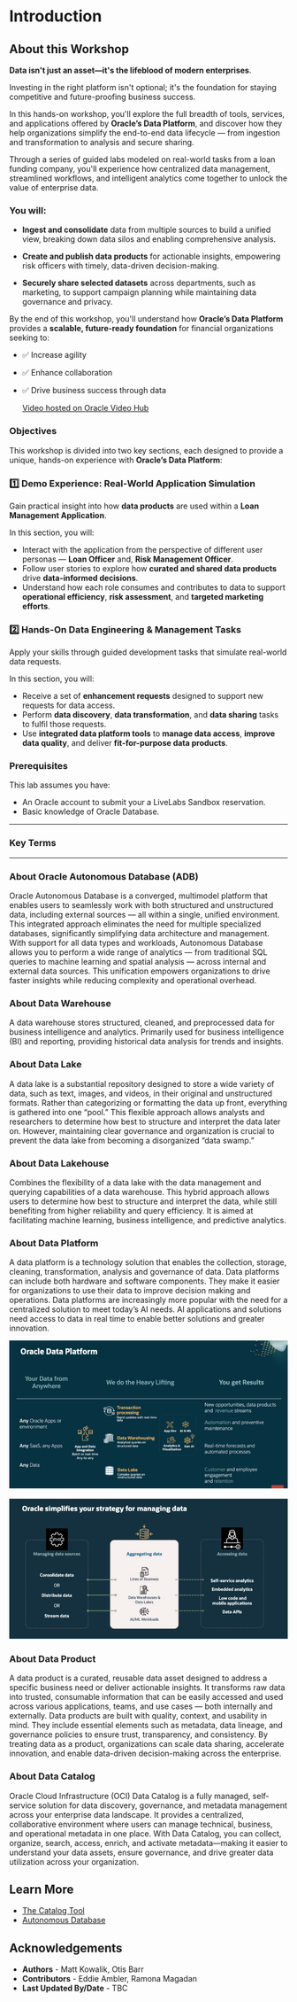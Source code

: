 # Introduction

## About this Workshop

**Data isn't just an asset—it's the lifeblood of modern enterprises**.

Investing in the right platform isn't optional; it's the foundation for staying competitive and future-proofing business success.

In this hands-on workshop, you'll explore the full breadth of tools, services, and applications offered by **Oracle’s Data Platform**, and discover how they help organizations simplify the end-to-end data lifecycle — from ingestion and transformation to analysis and secure sharing.

Through a series of guided labs modeled on real-world tasks from a loan funding company, you'll experience how centralized data management, streamlined workflows, and intelligent analytics come together to unlock the value of enterprise data.

### You will:

* **Ingest and consolidate** data from multiple sources to build a unified view, breaking down data silos and enabling comprehensive analysis.

* **Create and publish data products** for actionable insights, empowering risk officers with timely, data-driven decision-making.

* **Securely share selected datasets** across departments, such as marketing, to support campaign planning while maintaining data governance and privacy.

By the end of this workshop, you'll understand how **Oracle’s Data Platform** provides a **scalable, future-ready foundation** for financial organizations seeking to:

* ✅ Increase agility

* ✅ Enhance collaboration

* ✅ Drive business success through data

  [Video hosted on Oracle Video Hub](videohub:1_nnznmwsc:medium)

### **Objectives**

This workshop is divided into two key sections, each designed to provide a unique, hands-on experience with **Oracle’s Data Platform**:

### 1️⃣ **Demo Experience: Real-World Application Simulation**

Gain practical insight into how **data products** are used within a **Loan Management Application**.

In this section, you will:
*	Interact with the application from the perspective of different user personas — **Loan Officer** and, **Risk Management Officer**.
*	Follow user stories to explore how **curated and shared data products** drive **data-informed decisions**.
*	Understand how each role consumes and contributes to data to support **operational efficiency**, **risk assessment**, and **targeted marketing efforts**.

### 2️⃣ **Hands-On Data Engineering & Management Tasks**

Apply your skills through guided development tasks that simulate real-world data requests.

In this section, you will:
*	Receive a set of **enhancement requests** designed to support new requests for data access.
*	Perform **data discovery**, **data transformation**, and **data sharing** tasks to fulfil those requests.
*	Use **integrated data platform tools** to **manage data access**, **improve data quality**, and deliver **fit-for-purpose data products**.

### **Prerequisites**

This lab assumes you have:

* An Oracle account to submit your a LiveLabs Sandbox reservation.
* Basic knowledge of Oracle Database.

___

### **Key Terms**

___

### **About Oracle Autonomous Database (ADB)**

Oracle Autonomous Database is a converged, multimodel platform that enables users to seamlessly work with both structured and unstructured data, including external sources — all within a single, unified environment. This integrated approach eliminates the need for multiple specialized databases, significantly simplifying data architecture and management.
With support for all data types and workloads, Autonomous Database allows you to perform a wide range of analytics — from traditional SQL queries to machine learning and spatial analysis — across internal and external data sources. This unification empowers organizations to drive faster insights while reducing complexity and operational overhead.

### **About Data Warehouse**

A data warehouse stores structured, cleaned, and preprocessed data for business intelligence and analytics. Primarily used for business intelligence (BI) and reporting, providing historical data analysis for trends and insights.

### **About Data Lake**

A data lake is a substantial repository designed to store a wide variety of data, such as text, images, and videos, in their original and unstructured formats. Rather than categorizing or formatting the data up front, everything is gathered into one “pool.” This flexible approach allows analysts and researchers to determine how best to structure and interpret the data later on. However, maintaining clear governance and organization is crucial to prevent the data lake from becoming a disorganized “data swamp.”

### **About Data Lakehouse**

Combines the flexibility of a data lake with the data management and querying capabilities of a data warehouse. This hybrid approach allows users to determine how best to structure and interpret the data, while still benefiting from higher reliability and query efficiency.  It is aimed at facilitating machine learning, business intelligence, and predictive analytics.

### **About Data Platform**

A data platform is a technology solution that enables the collection, storage, cleaning, transformation, analysis and governance of data. Data platforms can include both hardware and software components. They make it easier for organizations to use their data to improve decision making and operations. Data platforms are increasingly more popular with the need for a centralized solution to meet today’s AI needs.  AI applications and solutions need access to data in real time to enable better solutions and greater innovation.

![Oracle Data Platform](./images/oracle-data-platform.png)


![Discovery Time](./images/oracle-stategy-managing-data.png)

### **About Data Product**

A data product is a curated, reusable data asset designed to address a specific business need or deliver actionable insights. It transforms raw data into trusted, consumable information that can be easily accessed and used across various applications, teams, and use cases — both internally and externally.
Data products are built with quality, context, and usability in mind. They include essential elements such as metadata, data lineage, and governance policies to ensure trust, transparency, and consistency. By treating data as a product, organizations can scale data sharing, accelerate innovation, and enable data-driven decision-making across the enterprise.

### **About Data Catalog**

Oracle Cloud Infrastructure (OCI) Data Catalog is a fully managed, self-service solution for data discovery, governance, and metadata management across your enterprise data landscape. It provides a centralized, collaborative environment where users can manage technical, business, and operational metadata in one place.
With Data Catalog, you can collect, organize, search, access, enrich, and activate metadata—making it easier to understand your data assets, ensure governance, and drive greater data utilization across your organization.

## Learn More

* [The Catalog Tool](https://docs.oracle.com/en/cloud/paas/autonomous-database/serverless/adbsb/catalog-entities.html)
* [Autonomous Database](https://docs.oracle.com/en/cloud/paas/autonomous-database/index.html)

## Acknowledgements
* **Authors** - Matt Kowalik, Otis Barr
* **Contributors** - Eddie Ambler, Ramona Magadan
* **Last Updated By/Date** - TBC
